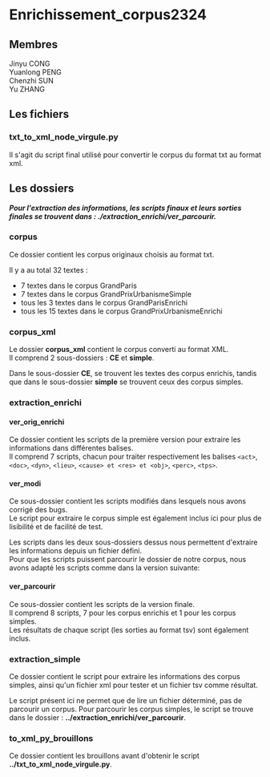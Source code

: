 # Enrichissement_corpus2324

## Membres
Jinyu CONG
<br>Yuanlong PENG
<br>Chenzhi SUN
<br>Yu ZHANG

## Les fichiers

### txt_to_xml_node_virgule.py
Il s'agit du script final utilisé pour convertir le corpus du format txt au format xml.

## Les dossiers
***Pour l'extraction des informations, les scripts finaux et leurs sorties finales se trouvent dans : ./extraction_enrichi/ver_parcourir.***

### corpus
Ce dossier contient les corpus originaux choisis au format txt.

Il y a au total 32 textes :
- 7 textes dans le corpus GrandParis
- 7 textes dans le corpus GrandPrixUrbanismeSimple
- tous les 3 textes dans le corpus GrandParisEnrichi
- tous les 15 textes dans le corpus GrandPrixUrbanismeEnrichi

### corpus_xml
Le dossier **corpus_xml** contient le corpus converti au format XML. 
<br>Il comprend 2 sous-dossiers : **CE** et **simple**.

Dans le sous-dossier **CE**, se trouvent les textes des corpus enrichis, tandis que dans le sous-dossier **simple** se trouvent ceux des corpus simples.

### extraction_enrichi

#### ver_orig_enrichi
Ce dossier contient les scripts de la première version pour extraire les informations dans différentes balises. 
<br>
Il comprend 7 scripts, chacun pour traiter respectivement les balises `<act>`, `<doc>`, `<dyn>`, `<lieu>`, `<cause> et <res> et <obj>`, `<perc>`, `<tps>`. 

#### ver_modi
Ce sous-dossier contient les scripts modifiés dans lesquels nous avons corrigé des bugs. 
<br>
Le script pour extraire le corpus simple est également inclus ici pour plus de lisibilité et de facilité de test.

Les scripts dans les deux sous-dossiers dessus nous permettent d'extraire les informations depuis un fichier défini. 
<br>
Pour que les scripts puissent parcourir le dossier de notre corpus, nous avons adapté les scripts comme dans la version suivante: 

#### ver_parcourir
Ce sous-dossier contient les scripts de la version finale. 
<br>
Il comprend 8 scripts, 7 pour les corpus enrichis et 1 pour les corpus simples. 
<br>
Les résultats de chaque script (les sorties au format tsv) sont également inclus.

### extraction_simple
Ce dossier contient le script pour extraire les informations des corpus simples, ainsi qu'un fichier xml pour tester et un fichier tsv comme résultat. 

Le script présent ici ne permet que de lire un fichier déterminé, pas de parcourir un corpus. Pour parcourir les corpus simples, le script se trouve dans le dossier : **../extraction_enrichi/ver_parcourir**.

### to_xml_py_brouillons
Ce dossier contient les brouillons avant d'obtenir le script **../txt_to_xml_node_virgule.py**. 